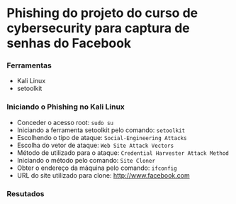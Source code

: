 # Phishing do projeto do curso de cybersecurity para captura de senhas do Facebook

### Ferramentas

- Kali Linux
- setoolkit

### Iniciando o Phishing no Kali Linux

-  Conceder o acesso root: ``` sudo su ```
- Iniciando a ferramenta setoolkit pelo comando: ``` setoolkit ```
- Escolhendo o tipo de ataque: ``` Social-Engineering Attacks ```
- Escolha do vetor de ataque: ``` Web Site Attack Vectors ```
- Método de utilizado para o ataque: ```Credential Harvester Attack Method ```
- Iniciando o método pelo comando: ``` Site Cloner ```
- Obter o endereço da máquina pelo comando: ``` ifconfig ```
- URL do site utilizado para clone: http://www.facebook.com

### Resutados


